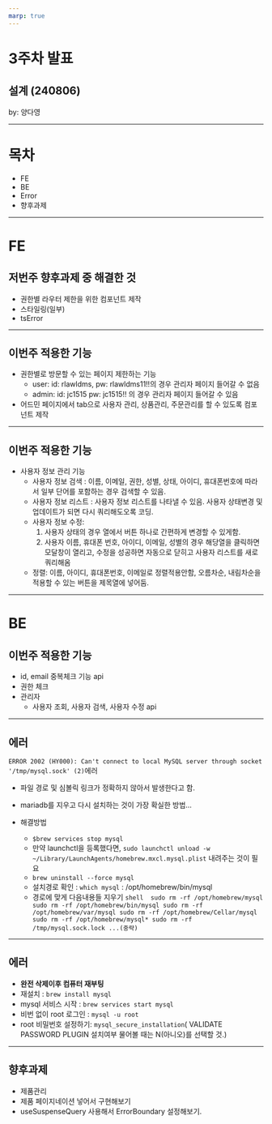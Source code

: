 ```yaml
---
marp: true
---
```


# **3주차 발표**

## 설계 (240806)

by: 양다영

---

# 목차

- FE
- BE
- Error
- 향후과제

---

# FE

## 저번주 향후과제 중 해결한 것

- 권한별 라우터 제한을 위한 컴포넌트 제작
- 스타일링(일부)
- tsError

---

## 이번주 적용한 기능

- 권한별로 방문할 수 있는 페이지 제한하는 기능
  - user: id: rlawldms, pw: rlawldms11!!의 경우 관리자 페이지 들어갈 수 없음
  - admin: id: jc1515 pw: jc1515!! 의 경우 관리자 페이지 들어갈 수 있음
- 어드민 페이지에서 tab으로 사용자 관리, 상품관리, 주문관리를 할 수 있도록 컴포넌트 제작

---

## 이번주 적용한 기능

- 사용자 정보 관리 기능
  - 사용자 정보 검색 : 이름, 이메일, 권한, 성별, 상태, 아이디, 휴대폰번호에 따라서 일부 단어를 포함하는 경우 검색할 수 있음.
  - 사용자 정보 리스트 : 사용자 정보 리스트를 나타낼 수 있음. 사용자 상태변경 및 업데이트가 되면 다시 쿼리해도오록 코딩.
  - 사용자 정보 수정:
    1. 사용자 상태의 경우 열에서 버튼 하나로 간편하게 변경할 수 있게함.
    2. 사용자 이름, 휴대폰 번호, 아이디, 이메일, 성별의 경우 해당열을 클릭하면 모달창이 열리고, 수정을 성공하면 자동으로 닫히고 사용자 리스트를 새로 쿼리해옴
  - 정렬: 이름, 아이디, 휴대폰번호, 이메일로 정렬적용안함, 오름차순, 내림차순을 적용할 수 있는 버튼을 제목열에 넣어둠.

---

# BE

## 이번주 적용한 기능

- id, email 중복체크 기능 api
- 권한 체크
- 관리자
  - 사용자 조회, 사용자 검색, 사용자 수정 api

---

## 에러

`ERROR 2002 (HY000): Can't connect to local MySQL server through socket '/tmp/mysql.sock' (2)`에러

- 파일 경로 및 심볼릭 링크가 정확하지 않아서 발생한다고 함.
- mariadb를 지우고 다시 설치하는 것이 가장 확실한 방법...

- 해결방법

  - `$brew services stop mysql`
  - 만약 launchctl을 등록했다면, `sudo launchctl unload -w ~/Library/LaunchAgents/homebrew.mxcl.mysql.plist` 내려주는 것이 필요
  - `brew uninstall --force mysql`
  - 설치경로 확인 : `which mysql` : /opt/homebrew/bin/mysql
  - 경로에 맞게 다음내용들 지우기
    `shell 
sudo rm -rf /opt/homebrew/mysql
sudo rm -rf /opt/homebrew/bin/mysql
sudo rm -rf /opt/homebrew/var/mysql
sudo rm -rf /opt/homebrew/Cellar/mysql
sudo rm -rf /opt/homebrew/mysql*
sudo rm -rf /tmp/mysql.sock.lock
...(중략)
`

---

## 에러

- **완전 삭제이후 컴퓨터 재부팅**
- 재설치 : `brew install mysql`
- mysql 서비스 시작 : `brew services start mysql`
- 비번 없이 root 로그인 : `mysql -u root`
- root 비밀번호 설정하기: `mysql_secure_installation`( VALIDATE PASSWORD PLUGIN 설치여부 물어볼 때는 N(아니오)를 선택할 것.)

---

## 향후과제

- 제품관리
- 제품 페이지네이션 넣어서 구현해보기
- useSuspenseQuery 사용해서 ErrorBoundary 설정해보기.
